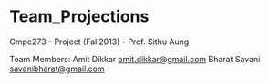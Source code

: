Team_Projections
================

Cmpe273 - Project (Fall2013) - Prof. Sithu Aung


Team Members:
Amit Dikkar <amit.dikkar@gmail.com>
Bharat Savani <savanibharat@gmail.com>
